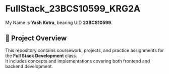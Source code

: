 # FullStack_23BCS10599_KRG2A
My Name is **Yash Kotra**, bearing UID **23BCS10599**.

## 📌 Project Overview
This repository contains coursework, projects, and practice assignments for the **Full Stack Development** class.  
It includes concepts and implementations covering both frontend and backend development.

